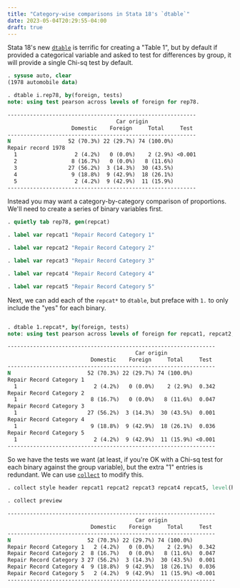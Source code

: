 ```yaml
---
title: "Category-wise comparisons in Stata 18's `dtable`"
date: 2023-05-04T20:29:55-04:00
draft: true
---
```


Stata 18's new [`dtable`](https://www.stata.com/manuals/rdtable.pdf) is terrific
for creating a "Table 1", but by default if provided a categorical variable and
asked to test for differences by group, it will provide a single Chi-sq test by
default.

```stata
. sysuse auto, clear
(1978 automobile data)

. dtable i.rep78, by(foreign, tests)
note: using test pearson across levels of foreign for rep78.

-----------------------------------------------------------
                                  Car origin
                    Domestic    Foreign     Total     Test
-----------------------------------------------------------
N                  52 (70.3%) 22 (29.7%) 74 (100.0%)
Repair record 1978
  1                  2 (4.2%)   0 (0.0%)    2 (2.9%) <0.001
  2                 8 (16.7%)   0 (0.0%)   8 (11.6%)
  3                27 (56.2%)  3 (14.3%)  30 (43.5%)
  4                 9 (18.8%)  9 (42.9%)  18 (26.1%)
  5                  2 (4.2%)  9 (42.9%)  11 (15.9%)
-----------------------------------------------------------
```

Instead you may want a category-by-category comparison of proportions. We'll
need to create a series of binary variables first.

```stata
. quietly tab rep78, gen(repcat)

. label var repcat1 "Repair Record Category 1"

. label var repcat2 "Repair Record Category 2"

. label var repcat3 "Repair Record Category 3"

. label var repcat4 "Repair Record Category 4"

. label var repcat5 "Repair Record Category 5"
```

Next, we can add each of the `repcat*` to `dtable`, but preface with `1.` to
only include the "yes" for each binary.

```stata

. dtable 1.repcat*, by(foreign, tests)
note: using test pearson across levels of foreign for repcat1, repcat2, repcat3, repcat4, and repcat5.

-----------------------------------------------------------------
                                        Car origin
                          Domestic    Foreign     Total     Test
-----------------------------------------------------------------
N                        52 (70.3%) 22 (29.7%) 74 (100.0%)
Repair Record Category 1
  1                        2 (4.2%)   0 (0.0%)    2 (2.9%)  0.342
Repair Record Category 2
  1                       8 (16.7%)   0 (0.0%)   8 (11.6%)  0.047
Repair Record Category 3
  1                      27 (56.2%)  3 (14.3%)  30 (43.5%)  0.001
Repair Record Category 4
  1                       9 (18.8%)  9 (42.9%)  18 (26.1%)  0.036
Repair Record Category 5
  1                        2 (4.2%)  9 (42.9%)  11 (15.9%) <0.001
-----------------------------------------------------------------
```

So we have the tests we want (at least, if you're OK with a Chi-sq test for each
binary against the group variable), but the extra "1" entries is redundant. We
can use [`collect`](https://www.stata.com/manuals/tablescollectstyleheader.pdf)
to modify this.

```stata
. collect style header repcat1 repcat2 repcat3 repcat4 repcat5, level(hide)

. collect preview

-----------------------------------------------------------------
                                        Car origin
                          Domestic    Foreign     Total     Test
-----------------------------------------------------------------
N                        52 (70.3%) 22 (29.7%) 74 (100.0%)
Repair Record Category 1   2 (4.2%)   0 (0.0%)    2 (2.9%)  0.342
Repair Record Category 2  8 (16.7%)   0 (0.0%)   8 (11.6%)  0.047
Repair Record Category 3 27 (56.2%)  3 (14.3%)  30 (43.5%)  0.001
Repair Record Category 4  9 (18.8%)  9 (42.9%)  18 (26.1%)  0.036
Repair Record Category 5   2 (4.2%)  9 (42.9%)  11 (15.9%) <0.001
-----------------------------------------------------------------
```
